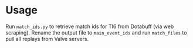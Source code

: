 # Usage

Run `match_ids.py` to retrieve match ids for TI6 from Dotabuff (via web scraping). 
Rename the output file to `main_event_ids` and run `match_files` to pull all replays from Valve
servers.
